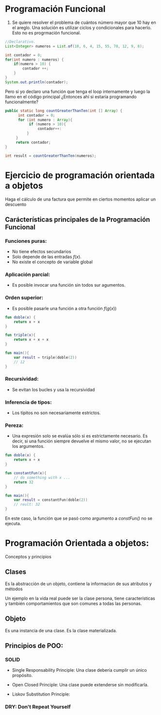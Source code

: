 # Programación Funcional

1. Se quiere resolver el problema de cuántos número mayor que 10 hay en el areglo. Una solución es utilizar ciclos y condicionales para hacerlo. Esto no es progrmación funcional.

```java
//Declarativo.
List<Integer> numeros = List.of(18, 6, 4, 15, 55, 78, 12, 9, 8);

int contador = 0;
for(int numero : numeros) {
    if(numero > 10) {
        contador ++;
    }
}
System.out.println(contador);
```

Pero si yo declaro una función que tenga el loop internamente y luego la llamo en el código principal ¿Entonces ahí si estaría programando funcionalmente? 

```java
public static long countGreaterThanTen(int [] Array) {
      int contador = 0;
      for (int numero : Array){
           if (numero > 10){
               contador++:
          }
     }
     return contador;
}

int result = countGreaterThanTen(numeros);
```


# Ejercicio de programación orientada a objetos

Haga el cálculo de una factura que permite en ciertos momentos aplicar un descuento

## Carácterísticas principales de la Programación Funcional

### Funciones puras: 
- No tiene efectos secundarios
- Solo depende de las entradas $f(x)$.
- No existe el concepto de variable global

### Aplicación parcial:
- Es posible invocar una función sin todos sur agumentos.

### Orden superior:
- Es posible pasarle una función a otra función $f(g(x))$

```kotlin
fun doble(x) {
    return x + x
}

fun triple(x){
    return x + x + x
}

fun main(){
    var result = triple(doble(2))
    // 12
}
```

### Recursividad:

- Se evitan los bucles y usa la recursividad

### Inferencia de tipos:
- Los típitos no son necesariamente estrictos.

### Pereza:
- Una expresión solo se evalúa sólo si es estrictamente necesario. Es decir, si una función siempre devuelve el mismo valor, no se ejecutan los argumentos.

```kotlin
fun doble(x) {
    return x + x
}

fun constantFun(x){
    // do something with x ...
    return 32
}

fun main(){
    var result = constantFun(doble(2))
    // reult: 32
}
```

En este caso, la función que se pasó como argumento a _constFun()_  no se ejecuta.



# Programación Orientada a objetos:

Conceptos y principios

## Clases

Es la abstracción de un objeto, contiene la informacion de sus atributos y métodos

Un ejemplo en la vida real puede ser la clase persona, tiene características y también comportamientos que son comunes a todas las personas.

## Objeto

Es una instancia de una clase. Es la clase materializada.



## Principios de POO:

### SOLID

- Single Responsability Principle: Una clase debería cumplir un único propósito.

- Open Closed Principle: Una clase puede extenderse sin modificarla.

- Liskov Substitution Principle: 

### DRY: Don't Repeat Yourself


